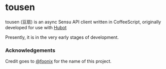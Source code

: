 # tousen

tousen (豆扇) is an async Sensu API client written in CoffeeScript, originally developed for use with [Hubot](https://hubot.github.com/)

Presently, it is in the very early stages of development.

### Acknowledgements

Credit goes to [@foonix](https://github.com/foonix) for the name of this project.
